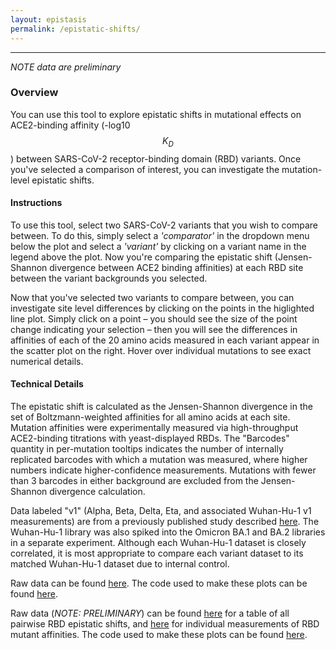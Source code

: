 ```yaml
---
layout: epistasis
permalink: /epistatic-shifts/
---
```


---

*NOTE data are preliminary*

### Overview 

You can use this tool to explore epistatic shifts in mutational effects on ACE2-binding affinity (-log10 $$K_D$$) between SARS-CoV-2 receptor-binding domain (RBD) variants. Once you've selected a comparison of interest, you can investigate the mutation-level epistatic shifts. 

#### Instructions

To use this tool, select two SARS-CoV-2 variants that you wish to compare between. To do this, simply select a *'comparator'* in the dropdown menu below the plot and select a *'variant'* by clicking on a variant name in the legend above the plot. Now you're comparing the epistatic shift (Jensen-Shannon divergence between ACE2 binding affinities) at each RBD site between the variant backgrounds you selected. 

Now that you've selected two variants to compare between, you can investigate site level differences by clicking on the points in the higlighted line plot. Simply click on a point – you should see the size of the point change indicating your selection – then you will see the differences in affinities of each of the 20 amino acids measured in each variant appear in the scatter plot on the right. Hover over individual mutations to see exact numerical details.

#### Technical Details

The epistatic shift is calculated as the Jensen-Shannon divergence in the set of Boltzmann-weighted affinities for all amino acids at each site. Mutation affinities were experimentally measured via high-throughput ACE2-binding titrations with yeast-displayed RBDs. The "Barcodes" quantity in per-mutation tooltips indicates the number of internally replicated barcodes with which a mutation was measured, where higher numbers indicate higher-confidence measurements. Mutations with fewer than 3 barcodes in either background are excluded from the Jensen-Shannon divergence calculation.

Data labeled "v1" (Alpha, Beta, Delta, Eta, and associated Wuhan-Hu-1 v1 measurements) are from a previously published study described [here](https://www.science.org/doi/10.1126/science.abo7896). The Wuhan-Hu-1 library was also spiked into the Omicron BA.1 and BA.2 libraries in a separate experiment. Although each Wuhan-Hu-1 dataset is closely correlated, it is most appropriate to compare each variant dataset to its matched Wuhan-Hu-1 dataset due to internal control.


Raw data can be found [here](). The code used to make these plots can be found [here](https://github.com/jbloomlab/SARS-CoV-2-RBD_DMS_Omicron/blob/main/RBD-Heatmaps-Interactive-Visualization.ipynb).

Raw data (*NOTE: PRELIMINARY*) can be found [here](https://github.com/jbloomlab/SARS-CoV-2-RBD_DMS_Omicron/blob/main/results/epistatic_shifts/JSD_versus_Wuhan1_by_target.csv) for a table of all pairwise RBD epistatic shifts, and [here](https://github.com/jbloomlab/SARS-CoV-2-RBD_DMS_Omicron/blob/main/results/final_variant_scores/final_variant_scores.csv) for individual measurements of RBD mutant affinities. The code used to make these plots can be found [here](https://github.com/jbloomlab/SARS-CoV-2-RBD_DMS_Omicron/blob/main/Epistatic-Shifts-Interactive-Visualization.ipynb). 
